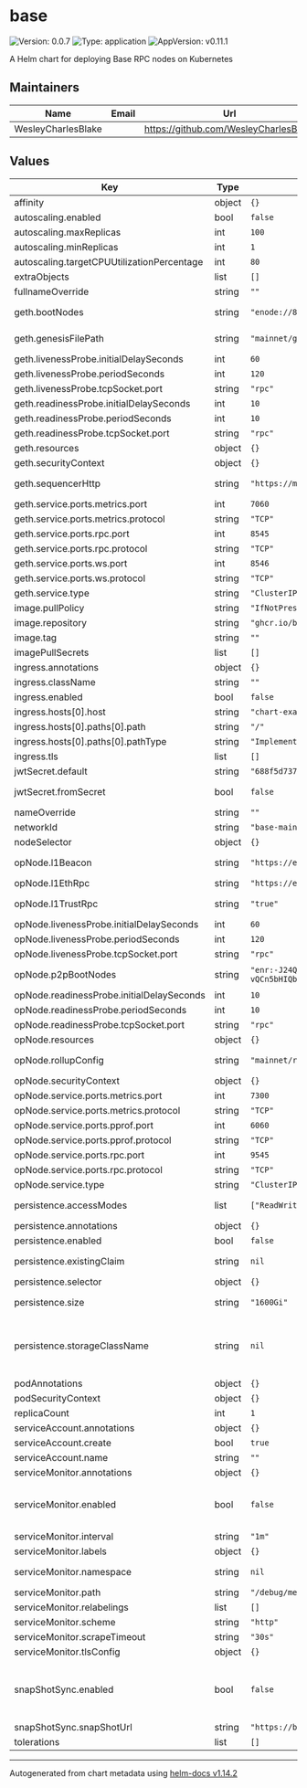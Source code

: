 # base

![Version: 0.0.7](https://img.shields.io/badge/Version-0.0.7-informational?style=flat-square) ![Type: application](https://img.shields.io/badge/Type-application-informational?style=flat-square) ![AppVersion: v0.11.1](https://img.shields.io/badge/AppVersion-v0.11.1-informational?style=flat-square)

A Helm chart for deploying Base RPC nodes on Kubernetes

## Maintainers

| Name | Email | Url |
| ---- | ------ | --- |
| WesleyCharlesBlake |  | <https://github.com/WesleyCharlesBlake> |

## Values

| Key | Type | Default | Description |
|-----|------|---------|-------------|
| affinity | object | `{}` |  |
| autoscaling.enabled | bool | `false` |  |
| autoscaling.maxReplicas | int | `100` |  |
| autoscaling.minReplicas | int | `1` |  |
| autoscaling.targetCPUUtilizationPercentage | int | `80` |  |
| extraObjects | list | `[]` | Extra K8s manifests to deploy |
| fullnameOverride | string | `""` |  |
| geth.bootNodes | string | `"enode://87a32fd13bd596b2ffca97020e31aef4ddcc1bbd4b95bb633d16c1329f654f34049ed240a36b449fda5e5225d70fe40bc667f53c304b71f8e68fc9d448690b51@3.231.138.188:30301,enode://ca21ea8f176adb2e229ce2d700830c844af0ea941a1d8152a9513b966fe525e809c3a6c73a2c18a12b74ed6ec4380edf91662778fe0b79f6a591236e49e176f9@184.72.129.189:30301,enode://acf4507a211ba7c1e52cdf4eef62cdc3c32e7c9c47998954f7ba024026f9a6b2150cd3f0b734d9c78e507ab70d59ba61dfe5c45e1078c7ad0775fb251d7735a2@3.220.145.177:30301,enode://8a5a5006159bf079d06a04e5eceab2a1ce6e0f721875b2a9c96905336219dbe14203d38f70f3754686a6324f786c2f9852d8c0dd3adac2d080f4db35efc678c5@3.231.11.52:30301,enode://cdadbe835308ad3557f9a1de8db411da1a260a98f8421d62da90e71da66e55e98aaa8e90aa7ce01b408a54e4bd2253d701218081ded3dbe5efbbc7b41d7cef79@54.198.153.150:30301"` | List of boot nodes for geth. Defaults to mainnet value. |
| geth.genesisFilePath | string | `"mainnet/genesis-l2.json"` | Genesis file path. Defaults to mainnet value. |
| geth.livenessProbe.initialDelaySeconds | int | `60` |  |
| geth.livenessProbe.periodSeconds | int | `120` |  |
| geth.livenessProbe.tcpSocket.port | string | `"rpc"` |  |
| geth.readinessProbe.initialDelaySeconds | int | `10` |  |
| geth.readinessProbe.periodSeconds | int | `10` |  |
| geth.readinessProbe.tcpSocket.port | string | `"rpc"` |  |
| geth.resources | object | `{}` |  |
| geth.securityContext | object | `{}` |  |
| geth.sequencerHttp | string | `"https://mainnet-sequencer.base.org"` | URL of the sequencer. Defaults to mainnet value. |
| geth.service.ports.metrics.port | int | `7060` |  |
| geth.service.ports.metrics.protocol | string | `"TCP"` |  |
| geth.service.ports.rpc.port | int | `8545` |  |
| geth.service.ports.rpc.protocol | string | `"TCP"` |  |
| geth.service.ports.ws.port | int | `8546` |  |
| geth.service.ports.ws.protocol | string | `"TCP"` |  |
| geth.service.type | string | `"ClusterIP"` |  |
| image.pullPolicy | string | `"IfNotPresent"` |  |
| image.repository | string | `"ghcr.io/base-org/node"` |  |
| image.tag | string | `""` |  |
| imagePullSecrets | list | `[]` |  |
| ingress.annotations | object | `{}` |  |
| ingress.className | string | `""` |  |
| ingress.enabled | bool | `false` |  |
| ingress.hosts[0].host | string | `"chart-example.local"` |  |
| ingress.hosts[0].paths[0].path | string | `"/"` |  |
| ingress.hosts[0].paths[0].pathType | string | `"ImplementationSpecific"` |  |
| ingress.tls | list | `[]` |  |
| jwtSecret.default | string | `"688f5d737bad920bdfb2fc2f488d6b6209eebda1dae949a8de91398d932c517a"` |  |
| jwtSecret.fromSecret | bool | `false` | Whether it loads the jwt secret from a Kubernetes secret |
| nameOverride | string | `""` |  |
| networkId | string | `"base-mainnet"` | Network id. Defaults to mainnet value. |
| nodeSelector | object | `{}` |  |
| opNode.l1Beacon | string | `"https://ethereum-beacon-api.publicnode.com"` | L1 Beacon URL. Defaults to mainnet value. |
| opNode.l1EthRpc | string | `"https://ethereum-rpc.publicnode.com"` | L1 RPC URL. Defaults to mainnet value. |
| opNode.l1TrustRpc | string | `"true"` | Boolean whether to trust L1 RPC. Defaults to true. |
| opNode.livenessProbe.initialDelaySeconds | int | `60` |  |
| opNode.livenessProbe.periodSeconds | int | `120` |  |
| opNode.livenessProbe.tcpSocket.port | string | `"rpc"` |  |
| opNode.p2pBootNodes | string | `"enr:-J24QNz9lbrKbN4iSmmjtnr7SjUMk4zB7f1krHZcTZx-JRKZd0kA2gjufUROD6T3sOWDVDnFJRvqBBo62zuF-hYCohOGAYiOoEyEgmlkgnY0gmlwhAPniryHb3BzdGFja4OFQgCJc2VjcDI1NmsxoQKNVFlCxh_B-716tTs-h1vMzZkSs1FTu_OYTNjgufplG4N0Y3CCJAaDdWRwgiQG,enr:-J24QH-f1wt99sfpHy4c0QJM-NfmsIfmlLAMMcgZCUEgKG_BBYFc6FwYgaMJMQN5dsRBJApIok0jFn-9CS842lGpLmqGAYiOoDRAgmlkgnY0gmlwhLhIgb2Hb3BzdGFja4OFQgCJc2VjcDI1NmsxoQJ9FTIv8B9myn1MWaC_2lJ-sMoeCDkusCsk4BYHjjCq04N0Y3CCJAaDdWRwgiQG,enr:-J24QDXyyxvQYsd0yfsN0cRr1lZ1N11zGTplMNlW4xNEc7LkPXh0NAJ9iSOVdRO95GPYAIc6xmyoCCG6_0JxdL3a0zaGAYiOoAjFgmlkgnY0gmlwhAPckbGHb3BzdGFja4OFQgCJc2VjcDI1NmsxoQJwoS7tzwxqXSyFL7g0JM-KWVbgvjfB8JA__T7yY_cYboN0Y3CCJAaDdWRwgiQG,enr:-J24QHmGyBwUZXIcsGYMaUqGGSl4CFdx9Tozu-vQCn5bHIQbR7On7dZbU61vYvfrJr30t0iahSqhc64J46MnUO2JvQaGAYiOoCKKgmlkgnY0gmlwhAPnCzSHb3BzdGFja4OFQgCJc2VjcDI1NmsxoQINc4fSijfbNIiGhcgvwjsjxVFJHUstK9L1T8OTKUjgloN0Y3CCJAaDdWRwgiQG,enr:-J24QG3ypT4xSu0gjb5PABCmVxZqBjVw9ca7pvsI8jl4KATYAnxBmfkaIuEqy9sKvDHKuNCsy57WwK9wTt2aQgcaDDyGAYiOoGAXgmlkgnY0gmlwhDbGmZaHb3BzdGFja4OFQgCJc2VjcDI1NmsxoQIeAK_--tcLEiu7HvoUlbV52MspE0uCocsx1f_rYvRenIN0Y3CCJAaDdWRwgiQG"` | List of OP Node P2P boot nodes. Defaults to mainnet value. |
| opNode.readinessProbe.initialDelaySeconds | int | `10` |  |
| opNode.readinessProbe.periodSeconds | int | `10` |  |
| opNode.readinessProbe.tcpSocket.port | string | `"rpc"` |  |
| opNode.resources | object | `{}` |  |
| opNode.rollupConfig | string | `"mainnet/rollup.json"` | Path to rollup config. Defaults to mainnet value. |
| opNode.securityContext | object | `{}` |  |
| opNode.service.ports.metrics.port | int | `7300` |  |
| opNode.service.ports.metrics.protocol | string | `"TCP"` |  |
| opNode.service.ports.pprof.port | int | `6060` |  |
| opNode.service.ports.pprof.protocol | string | `"TCP"` |  |
| opNode.service.ports.rpc.port | int | `9545` |  |
| opNode.service.ports.rpc.protocol | string | `"TCP"` |  |
| opNode.service.type | string | `"ClusterIP"` |  |
| persistence.accessModes | list | `["ReadWriteOnce"]` | Access mode for the volume claim template |
| persistence.annotations | object | `{}` | Annotations for volume claim template |
| persistence.enabled | bool | `false` | Uses an EmptyDir when not enabled |
| persistence.existingClaim | string | `nil` | Use an existing PVC when persistence.enabled |
| persistence.selector | object | `{}` | Selector for volume claim template |
| persistence.size | string | `"1600Gi"` | Requested size for volume claim template |
| persistence.storageClassName | string | `nil` | Use a specific storage class E.g 'local-path' for local storage to achieve best performance Read more (https://github.com/rancher/local-path-provisioner) |
| podAnnotations | object | `{}` |  |
| podSecurityContext | object | `{}` |  |
| replicaCount | int | `1` | Number of replicas for workload. |
| serviceAccount.annotations | object | `{}` |  |
| serviceAccount.create | bool | `true` |  |
| serviceAccount.name | string | `""` |  |
| serviceMonitor.annotations | object | `{}` | Additional ServiceMonitor annotations |
| serviceMonitor.enabled | bool | `false` | If true, a ServiceMonitor CRD is created for a prometheus operator https://github.com/coreos/prometheus-operator |
| serviceMonitor.interval | string | `"1m"` | ServiceMonitor scrape interval |
| serviceMonitor.labels | object | `{}` | Additional ServiceMonitor labels |
| serviceMonitor.namespace | string | `nil` | Alternative namespace for ServiceMonitor |
| serviceMonitor.path | string | `"/debug/metrics/prometheus"` | Path to scrape |
| serviceMonitor.relabelings | list | `[]` | ServiceMonitor relabelings |
| serviceMonitor.scheme | string | `"http"` | ServiceMonitor scheme |
| serviceMonitor.scrapeTimeout | string | `"30s"` | ServiceMonitor scrape timeout |
| serviceMonitor.tlsConfig | object | `{}` | ServiceMonitor TLS configuration |
| snapShotSync.enabled | bool | `false` | Whether to restore from snapshot. will run snapshot sync before starting node in an initContainer. refer to https://docs.base.org/guides/run-a-base-node/#snapshots |
| snapShotSync.snapShotUrl | string | `"https://base-snapshots-mainnet-archive.s3.amazonaws.com/$(curl https://base-snapshots-mainnet-archive.s3.amazonaws.com/latest)"` | The URL of snapshot to download. |
| tolerations | list | `[]` |  |

----------------------------------------------
Autogenerated from chart metadata using [helm-docs v1.14.2](https://github.com/norwoodj/helm-docs/releases/v1.14.2)
